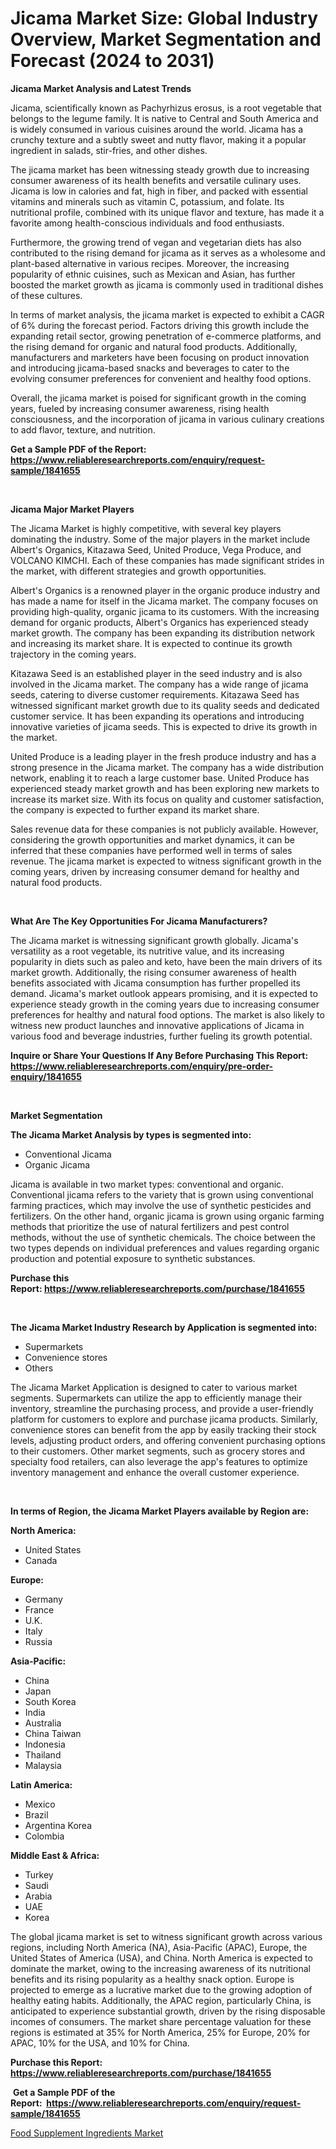 <p><h1>Jicama Market Size: Global Industry Overview, Market Segmentation and Forecast (2024 to 2031)</h1></p><p><strong>Jicama Market Analysis and Latest Trends</strong></p>
<p><p>Jicama, scientifically known as Pachyrhizus erosus, is a root vegetable that belongs to the legume family. It is native to Central and South America and is widely consumed in various cuisines around the world. Jicama has a crunchy texture and a subtly sweet and nutty flavor, making it a popular ingredient in salads, stir-fries, and other dishes.</p><p>The jicama market has been witnessing steady growth due to increasing consumer awareness of its health benefits and versatile culinary uses. Jicama is low in calories and fat, high in fiber, and packed with essential vitamins and minerals such as vitamin C, potassium, and folate. Its nutritional profile, combined with its unique flavor and texture, has made it a favorite among health-conscious individuals and food enthusiasts.</p><p>Furthermore, the growing trend of vegan and vegetarian diets has also contributed to the rising demand for jicama as it serves as a wholesome and plant-based alternative in various recipes. Moreover, the increasing popularity of ethnic cuisines, such as Mexican and Asian, has further boosted the market growth as jicama is commonly used in traditional dishes of these cultures.</p><p>In terms of market analysis, the jicama market is expected to exhibit a CAGR of 6% during the forecast period. Factors driving this growth include the expanding retail sector, growing penetration of e-commerce platforms, and the rising demand for organic and natural food products. Additionally, manufacturers and marketers have been focusing on product innovation and introducing jicama-based snacks and beverages to cater to the evolving consumer preferences for convenient and healthy food options.</p><p>Overall, the jicama market is poised for significant growth in the coming years, fueled by increasing consumer awareness, rising health consciousness, and the incorporation of jicama in various culinary creations to add flavor, texture, and nutrition.</p></p>
<p><strong>Get a Sample PDF of the Report:&nbsp; <a href="https://www.reliableresearchreports.com/enquiry/request-sample/1841655">https://www.reliableresearchreports.com/enquiry/request-sample/1841655</a></strong></p>
<p>&nbsp;</p>
<p><strong>Jicama Major Market Players</strong></p>
<p><p>The Jicama Market is highly competitive, with several key players dominating the industry. Some of the major players in the market include Albert's Organics, Kitazawa Seed, United Produce, Vega Produce, and VOLCANO KIMCHI. Each of these companies has made significant strides in the market, with different strategies and growth opportunities.</p><p>Albert's Organics is a renowned player in the organic produce industry and has made a name for itself in the Jicama market. The company focuses on providing high-quality, organic jicama to its customers. With the increasing demand for organic products, Albert's Organics has experienced steady market growth. The company has been expanding its distribution network and increasing its market share. It is expected to continue its growth trajectory in the coming years.</p><p>Kitazawa Seed is an established player in the seed industry and is also involved in the Jicama market. The company has a wide range of jicama seeds, catering to diverse customer requirements. Kitazawa Seed has witnessed significant market growth due to its quality seeds and dedicated customer service. It has been expanding its operations and introducing innovative varieties of jicama seeds. This is expected to drive its growth in the market.</p><p>United Produce is a leading player in the fresh produce industry and has a strong presence in the Jicama market. The company has a wide distribution network, enabling it to reach a large customer base. United Produce has experienced steady market growth and has been exploring new markets to increase its market size. With its focus on quality and customer satisfaction, the company is expected to further expand its market share.</p><p>Sales revenue data for these companies is not publicly available. However, considering the growth opportunities and market dynamics, it can be inferred that these companies have performed well in terms of sales revenue. The jicama market is expected to witness significant growth in the coming years, driven by increasing consumer demand for healthy and natural food products.</p></p>
<p>&nbsp;</p>
<p><strong>What Are The Key Opportunities For Jicama Manufacturers?</strong></p>
<p><p>The Jicama market is witnessing significant growth globally. Jicama's versatility as a root vegetable, its nutritive value, and its increasing popularity in diets such as paleo and keto, have been the main drivers of its market growth. Additionally, the rising consumer awareness of health benefits associated with Jicama consumption has further propelled its demand. Jicama's market outlook appears promising, and it is expected to experience steady growth in the coming years due to increasing consumer preferences for healthy and natural food options. The market is also likely to witness new product launches and innovative applications of Jicama in various food and beverage industries, further fueling its growth potential.</p></p>
<p><strong>Inquire or Share Your Questions If Any Before Purchasing This Report: <a href="https://www.reliableresearchreports.com/enquiry/pre-order-enquiry/1841655">https://www.reliableresearchreports.com/enquiry/pre-order-enquiry/1841655</a></strong></p>
<p>&nbsp;</p>
<p><strong>Market Segmentation</strong></p>
<p><strong>The Jicama Market Analysis by types is segmented into:</strong></p>
<p><ul><li>Conventional Jicama</li><li>Organic Jicama</li></ul></p>
<p><p>Jicama is available in two market types: conventional and organic. Conventional jicama refers to the variety that is grown using conventional farming practices, which may involve the use of synthetic pesticides and fertilizers. On the other hand, organic jicama is grown using organic farming methods that prioritize the use of natural fertilizers and pest control methods, without the use of synthetic chemicals. The choice between the two types depends on individual preferences and values regarding organic production and potential exposure to synthetic substances.</p></p>
<p><strong>Purchase this Report:&nbsp;<a href="https://www.reliableresearchreports.com/purchase/1841655">https://www.reliableresearchreports.com/purchase/1841655</a></strong></p>
<p>&nbsp;</p>
<p><strong>The Jicama Market Industry Research by Application is segmented into:</strong></p>
<p><ul><li>Supermarkets</li><li>Convenience stores</li><li>Others</li></ul></p>
<p><p>The Jicama Market Application is designed to cater to various market segments. Supermarkets can utilize the app to efficiently manage their inventory, streamline the purchasing process, and provide a user-friendly platform for customers to explore and purchase jicama products. Similarly, convenience stores can benefit from the app by easily tracking their stock levels, adjusting product orders, and offering convenient purchasing options to their customers. Other market segments, such as grocery stores and specialty food retailers, can also leverage the app's features to optimize inventory management and enhance the overall customer experience.</p></p>
<p>&nbsp;</p>
<p><strong>In terms of Region, the Jicama Market Players available by Region are:</strong></p>
<p>
    <p> <strong> North America: </strong>
        <ul>
            <li>United States</li>
            <li>Canada</li>
        </ul>
        </p> 
    <p> <strong> Europe: </strong>
        <ul>
            <li>Germany</li>
            <li>France</li>
            <li>U.K.</li>
            <li>Italy</li>
            <li>Russia</li>
        </ul>
        </p> 
    <p> <strong> Asia-Pacific: </strong>
        <ul>
            <li>China</li>
            <li>Japan</li>
            <li>South Korea</li>
            <li>India</li>
            <li>Australia</li>
            <li>China Taiwan</li>
            <li>Indonesia</li>
            <li>Thailand</li>
            <li>Malaysia</li>
        </ul>
        </p> 
    <p> <strong> Latin America: </strong>
        <ul>
            <li>Mexico</li>
            <li>Brazil</li>
            <li>Argentina Korea</li>
            <li>Colombia</li>
        </ul>
        </p> 
    <p> <strong> Middle East & Africa: </strong>
        <ul>
            <li>Turkey</li>
            <li>Saudi</li>
            <li>Arabia</li>
            <li>UAE</li>
            <li>Korea</li>
        </ul>
    </p>
    </p>
<p><p>The global jicama market is set to witness significant growth across various regions, including North America (NA), Asia-Pacific (APAC), Europe, the United States of America (USA), and China. North America is expected to dominate the market, owing to the increasing awareness of its nutritional benefits and its rising popularity as a healthy snack option. Europe is projected to emerge as a lucrative market due to the growing adoption of healthy eating habits. Additionally, the APAC region, particularly China, is anticipated to experience substantial growth, driven by the rising disposable incomes of consumers. The market share percentage valuation for these regions is estimated at 35% for North America, 25% for Europe, 20% for APAC, 10% for the USA, and 10% for China.</p></p>
<p><strong>Purchase this Report: <a href="https://www.reliableresearchreports.com/purchase/1841655">https://www.reliableresearchreports.com/purchase/1841655</a></strong></p>
<p>&nbsp;<strong>Get a Sample PDF of the Report:&nbsp;&nbsp;<a href="https://www.reliableresearchreports.com/enquiry/request-sample/1841655">https://www.reliableresearchreports.com/enquiry/request-sample/1841655</a></strong></p>
<p><strong></strong></p>
<p><p><a href="https://github.com/CliffMedina6/Market-Research-Report-List-2/blob/main/food-supplement-ingredients-market.md">Food Supplement Ingredients Market</a></p></p>